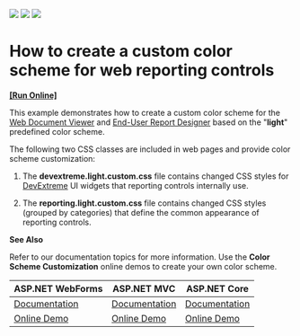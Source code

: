<!-- default badges list -->
![](https://img.shields.io/endpoint?url=https://codecentral.devexpress.com/api/v1/VersionRange/180366629/18.2.3%2B)
[![](https://img.shields.io/badge/Open_in_DevExpress_Support_Center-FF7200?style=flat-square&logo=DevExpress&logoColor=white)](https://supportcenter.devexpress.com/ticket/details/T830434)
[![](https://img.shields.io/badge/📖_How_to_use_DevExpress_Examples-e9f6fc?style=flat-square)](https://docs.devexpress.com/GeneralInformation/403183)
<!-- default badges end -->
# How to create a custom color scheme for web reporting controls
<!-- run online -->
**[[Run Online]](https://codecentral.devexpress.com/180366629/)**
<!-- run online end -->

This example demonstrates how to create a custom color scheme for the <a href="https://docs.devexpress.com/XtraReports/17738/create-end-user-reporting-applications/web-reporting/asp-net-webforms-reporting/document-viewer/html5-document-viewer">Web Document Viewer</a> and <a href="https://docs.devexpress.com/XtraReports/17103/create-end-user-reporting-applications/web-reporting/asp-net-webforms-reporting/end-user-report-designer">End-User Report Designer</a> based on the "**light**" predefined color scheme.

The following two CSS classes are included in web pages and provide color scheme customization:

1. The **devextreme.light.custom.css** file contains changed CSS styles for <a href="https://js.devexpress.com/">DevExtreme</a> UI widgets that reporting controls internally use.

2. The **reporting.light.custom.css** file contains changed CSS styles (grouped by categories) that define the common appearance of reporting controls.


**See Also**

Refer to our documentation topics for more information. Use the **Color Scheme Customization** online demos to create your own color scheme.

| ASP.NET WebForms | ASP.NET MVC | ASP.NET Core|
|---|---|---|
| <a href="https://docs.devexpress.com/XtraReports/116672/create-end-user-reporting-applications/web-reporting/asp-net-webforms-reporting/document-viewer/html5-document-viewer/api-and-customization/customize-the-color-scheme">Documentation</a> | <a href="https://docs.devexpress.com/XtraReports/400235/create-end-user-reporting-applications/web-reporting/asp-net-mvc-reporting/document-viewer/html5-document-viewer/api-and-customization/customize-the-color-scheme">Documentation</a> | <a href="https://docs.devexpress.com/XtraReports/400413/create-end-user-reporting-applications/web-reporting/asp-net-core-reporting/document-viewer/api-and-customization/customize-the-color-scheme">Documentation</a>|
| <a href="https://demos.devexpress.com/xtrareportsdemos/WebSpecificFeatures/ColorSchemeCustomization.aspx">Online Demo</a> | <a href="https://demos.devexpress.com/MVCxReportDemos/WebSpecificFeatures/ColorSchemeCustomization">Online Demo</a> | <a href="https://demos.devexpress.com/ASPNetCore/Demo/Reporting/ColorSchemeCustomization/">Online Demo</a> |

